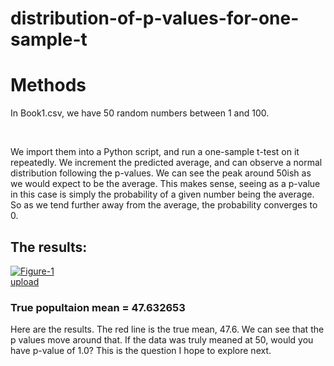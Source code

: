 # distribution-of-p-values-for-one-sample-t
<h1>Methods</h1>
<p>In Book1.csv, we have 50 random numbers between 1 and 100. </p>
<br><p>We import them into a Python script, and run a one-sample t-test on it repeatedly. We increment the predicted average, and can observe a normal distribution following the p-values. We can see the peak around 50ish as we would expect to be the average. This makes sense, seeing as a p-value in this case is simply the probability of a given number being the average. So as we tend further away from the average, the probability converges to 0.  </p>
<h2>The results: </h2>
<a href="https://ibb.co/p4n1sRd"><img src="https://i.ibb.co/nQRwVnj/Figure-1.png" alt="Figure-1" border="0"></a><br /><a target='_blank' href='https://imgbb.com/'>upload</a><br />
<h3>True popultaion mean = 47.632653</h3>
<p>Here are the results. The red line is the true mean, 47.6. We can see that the p values move around that. If the data was truly meaned at 50, would you have p-value of 1.0? This is the question I hope to explore next.</p>